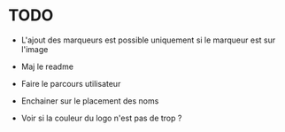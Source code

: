 # TODO


- L'ajout des marqueurs est possible uniquement si le marqueur est sur l'image
- Maj le readme
- Faire le parcours utilisateur
- Enchainer sur le placement des noms



- Voir si la couleur du logo n'est pas de trop ?